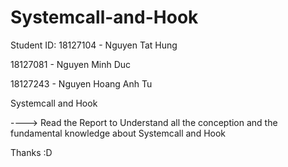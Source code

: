 # Systemcall-and-Hook
Student ID:
18127104 - Nguyen Tat Hung

18127081 - Nguyen Minh Duc

18127243 - Nguyen Hoang Anh Tu

Systemcall and Hook

----> Read the Report to Understand all the conception and the fundamental knowledge about Systemcall and Hook

Thanks :D
